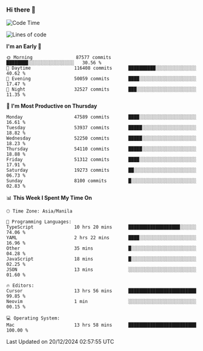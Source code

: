 ### Hi there 👋

<!--START_SECTION:waka-->
![Code Time](http://img.shields.io/badge/Code%20Time-5%2C760%20hrs%2026%20mins-blue)

![Lines of code](https://img.shields.io/badge/From%20Hello%20World%20I%27ve%20Written-113.4%20million%20lines%20of%20code-blue)

**I'm an Early 🐤** 

```text
🌞 Morning                87577 commits       ████████░░░░░░░░░░░░░░░░░   30.56 % 
🌆 Daytime                116408 commits      ██████████░░░░░░░░░░░░░░░   40.62 % 
🌃 Evening                50059 commits       ████░░░░░░░░░░░░░░░░░░░░░   17.47 % 
🌙 Night                  32527 commits       ███░░░░░░░░░░░░░░░░░░░░░░   11.35 % 
```
📅 **I'm Most Productive on Thursday** 

```text
Monday                   47589 commits       ████░░░░░░░░░░░░░░░░░░░░░   16.61 % 
Tuesday                  53937 commits       █████░░░░░░░░░░░░░░░░░░░░   18.82 % 
Wednesday                52250 commits       █████░░░░░░░░░░░░░░░░░░░░   18.23 % 
Thursday                 54110 commits       █████░░░░░░░░░░░░░░░░░░░░   18.88 % 
Friday                   51312 commits       ████░░░░░░░░░░░░░░░░░░░░░   17.91 % 
Saturday                 19273 commits       ██░░░░░░░░░░░░░░░░░░░░░░░   06.73 % 
Sunday                   8100 commits        █░░░░░░░░░░░░░░░░░░░░░░░░   02.83 % 
```


📊 **This Week I Spent My Time On** 

```text
🕑︎ Time Zone: Asia/Manila

💬 Programming Languages: 
TypeScript               10 hrs 20 mins      ███████████████████░░░░░░   74.06 % 
YAML                     2 hrs 22 mins       ████░░░░░░░░░░░░░░░░░░░░░   16.96 % 
Other                    35 mins             █░░░░░░░░░░░░░░░░░░░░░░░░   04.28 % 
JavaScript               18 mins             █░░░░░░░░░░░░░░░░░░░░░░░░   02.25 % 
JSON                     13 mins             ░░░░░░░░░░░░░░░░░░░░░░░░░   01.60 % 

🔥 Editors: 
Cursor                   13 hrs 56 mins      █████████████████████████   99.85 % 
Neovim                   1 min               ░░░░░░░░░░░░░░░░░░░░░░░░░   00.15 % 

💻 Operating System: 
Mac                      13 hrs 58 mins      █████████████████████████   100.00 % 
```


 Last Updated on 20/12/2024 02:57:55 UTC
<!--END_SECTION:waka-->


<!--
**rad182/rad182** is a ✨ _special_ ✨ repository because its `README.md` (this file) appears on your GitHub profile.

Here are some ideas to get you started:

- 🔭 I’m currently working on ...
- 🌱 I’m currently learning ...
- 👯 I’m looking to collaborate on ...
- 🤔 I’m looking for help with ...
- 💬 Ask me about ...
- 📫 How to reach me: ...
- 😄 Pronouns: ...
- ⚡ Fun fact: ...
-->
